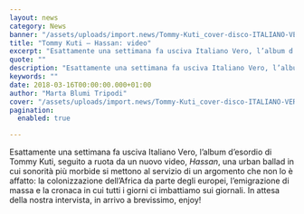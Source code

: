 ```yaml
---
layout: news
category: News
banner: "/assets/uploads/import.news/Tommy-Kuti_cover-disco-ITALIANO-VERO_B-1024x1024.jpg"
title: "Tommy Kuti – Hassan: video"
excerpt: "Esattamente una settimana fa usciva Italiano Vero, l’album d’esordio di Tommy Kuti, seguito a ruota da un nuovo video, Hassan, una urban ballad in cui sonorità più morbide si mettono al servizio di un argomento che non lo è affatto: la colonizzazione dell’Africa da parte degli europei, l’emigrazione di massa e la cronaca in cui [&hellip"
quote: ""
description: "Esattamente una settimana fa usciva Italiano Vero, l’album d’esordio di Tommy Kuti, seguito a ruota da un nuovo video, Hassan, una urban ballad in cui sonorità più morbide si mettono al servizio di un argomento che non lo è affatto: la colonizzazione dell’Africa da parte degli europei, l’emigrazione di massa e la cronaca in cui [&hellip"
keywords: ""
date: 2018-03-16T00:00:00.000+01:00
author: "Marta Blumi Tripodi"
cover: "/assets/uploads/import.news/Tommy-Kuti_cover-disco-ITALIANO-VERO_B-1024x1024.jpg"
pagination:
  enabled: true

---
```


Esattamente una settimana fa usciva Italiano Vero, l’album d’esordio di Tommy Kuti, seguito a ruota da un nuovo video, _Hassan_, una urban ballad in cui sonorità più morbide si mettono al servizio di un argomento che non lo è affatto: la colonizzazione dell’Africa da parte degli europei, l’emigrazione di massa e la cronaca in cui tutti i giorni ci imbattiamo sui giornali. In attesa della nostra intervista, in arrivo a brevissimo, enjoy!